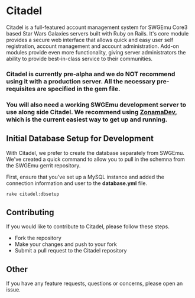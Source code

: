 # Citadel

Citadel is a full-featured account management system for SWGEmu Core3 based Star Wars Galaxies servers built with Ruby on Rails. It's core module provides a secure web interface that allows quick and easy user self registration, account management and account administration. Add-on modules provide even more functionality, giving server administrators the ability to provide best-in-class service to their communities.

### **Citadel is currently pre-alpha and we do NOT recommend using it with a production server. All the necessary pre-requisites are specified in the gem file.**

### **You will also need a working SWGEmu development server to use along side Citadel. We recommend using [ZonamaDev](https://github.com/Zonama/ZonamaDev), which is the current easiest way to get up and running.**

## Initial Database Setup for Development

With Citadel, we prefer to create the database separately from SWGEmu. We've created a quick command to allow you to pull in the schemna from the SWGEmu gerrit repository.

First, ensure that you've set up a MySQL instance and added the connection information and user to the **database.yml** file.

```bash
rake citadel:dbsetup
```

## Contributing

If you would like to contribute to Citadel, please follow these steps.

- Fork the repository
- Make your changes and push to your fork
- Submit a pull request to the Citadel repository

## Other

If you have any feature requests, questions or concerns, please open an issue.

